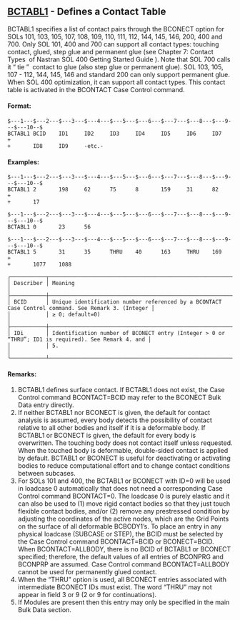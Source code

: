 ## [BCTABL1](https://help.hexagonmi.com/bundle/MSC_Nastran_2022.4/page/Nastran_Combined_Book/qrg/bulkab/TOC.BCTABL1.xhtml) - Defines a Contact Table

BCTABL1 specifies a list of contact pairs through the BCONECT option for SOLs 101, 103, 105, 107, 108, 109, 110, 111, 112, 144, 145, 146, 200, 400 and 700. Only SOL 101, 400 and 700 can support all contact types: touching contact, glued, step glue and permanent glue (see   Chapter 7: Contact Types   of  Nastran SOL 400 Getting Started Guide ). Note that SOL 700 calls it  “ tie ”  contact to glue (also step glue or permanent glue). SOL 103, 105, 107 - 112, 144, 145, 146 and standard 200 can only support permanent glue. When SOL 400 optimization, it can support all contact types. This contact table is activated in the BCONTACT Case Control command.

#### Format:

```nastran
$---1---$---2---$---3---$---4---$---5---$---6---$---7---$---8---$---9---$---10--$
BCTABL1 BCID    ID1     ID2     ID3     ID4     ID5     ID6     ID7     +       
+       ID8     ID9     -etc.-                                                  
```

#### Examples:

```nastran
$---1---$---2---$---3---$---4---$---5---$---6---$---7---$---8---$---9---$---10--$
BCTABL1 2       198     62      75      8       159     31      82      +       
+       17                                                                      
```

```nastran
$---1---$---2---$---3---$---4---$---5---$---6---$---7---$---8---$---9---$---10--$
BCTABL1 0       23      56                                                      
```

```nastran
$---1---$---2---$---3---$---4---$---5---$---6---$---7---$---8---$---9---$---10--$
BCTABL1 5       31      35      THRU    40      163     THRU    169     +       
+       1077    1088                                                            
```

```text
┌───────────┬────────────────────────────────────────────────────────────────────────────────────────────────────┐
│ Describer │ Meaning                                                                                            │
├───────────┼────────────────────────────────────────────────────────────────────────────────────────────────────┤
│ BCID      │ Unique identification number referenced by a BCONTACT Case Control command. See Remark 3. (Integer │
│           │ ≥ 0; default=0)                                                                                    │
├───────────┼────────────────────────────────────────────────────────────────────────────────────────────────────┤
│ IDi       │ Identification number of BCONECT entry (Integer > 0 or “THRU”; ID1 is required). See Remark 4. and │
│           │ 5.                                                                                                 │
└───────────┴────────────────────────────────────────────────────────────────────────────────────────────────────┘
```

#### Remarks:

1. BCTABL1 defines surface contact. If BCTABL1 does not exist, the Case Control command BCONTACT=BCID may refer to the BCONECT Bulk Data entry directly.
2. If neither BCTABL1 nor BCONECT is given, the default for contact analysis is assumed, every body detects the possibility of contact relative to all other bodies and itself if it is a deformable body. If BCTABL1 or BCONECT is given, the default for every body is overwritten. The touching body does not contact itself unless requested. When the touched body is deformable, double-sided contact is applied by default. BCTABL1 or BCONECT is useful for deactivating or activating bodies to reduce computational effort and to change contact conditions between subcases.
3. For SOLs 101 and 400, the BCTABL1 or BCONECT with ID=0 will be used in loadcase 0 automatically that does not need a corresponding Case Control command BCONTACT=0. The loadcase 0 is purely elastic and it can also be used to (1) move rigid contact bodies so that they just touch flexible contact bodies, and/or (2) remove any prestressed condition by adjusting the coordinates of the active nodes, which are the Grid Points on the surface of all deformable BCBODY1’s. To place an entry in any physical loadcase (SUBCASE or STEP), the BCID must be selected by the Case Control command BCONTACT=BCID or BCONECT=BCID. When BCONTACT=ALLBODY, there is no BCID of BCTABL1 or BCONECT specified; therefore, the default values of all entries of BCONPRG and BCONPRP are assumed. Case Control command BCONTACT=ALLBODY cannot be used for permanently glued contact.
4. When the “THRU” option is used, all BCONECT entries associated with intermediate BCONECT IDs must exist. The word “THRU” may not appear in field 3 or 9 (2 or 9 for continuations).
5. If Modules are present then this entry may only be specified in the main Bulk Data section.
